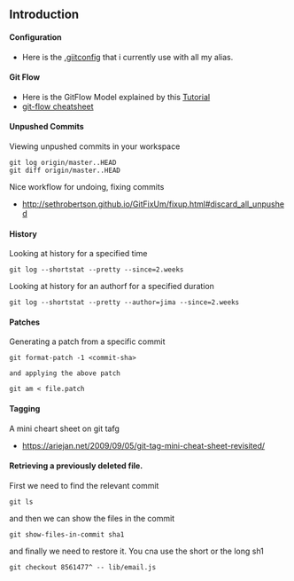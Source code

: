 ## Introduction


#### Configuration

* Here is the [.giitconfig](files/.gitconfig) that i currently use with all my alias.


#### Git Flow

*  Here is the GitFlow Model explained by this [Tutorial](https://www.atlassian.com/git/tutorials/comparing-workflows/gitflow-workflow/)
*  [git-flow cheatsheet](http://danielkummer.github.io/git-flow-cheatsheet/)


#### Unpushed Commits 

Viewing unpushed commits in your workspace

```
git log origin/master..HEAD
git diff origin/master..HEAD
```

Nice workflow for undoing, fixing commits

* http://sethrobertson.github.io/GitFixUm/fixup.html#discard_all_unpushed


#### History

Looking at history for a specified time

```
git log --shortstat --pretty --since=2.weeks
```

Looking at history for an authorf for a specified duration

```
git log --shortstat --pretty --author=jima --since=2.weeks
```

#### Patches

Generating a patch from a specific commit

```
git format-patch -1 <commit-sha>

and applying the above patch

git am < file.patch
```



#### Tagging

A mini cheart sheet on git tafg

* https://ariejan.net/2009/09/05/git-tag-mini-cheat-sheet-revisited/

#### Retrieving a previously deleted file.

First we need to find the relevant commit

```
git ls
```

and then we can show the files in the commit 

```
git show-files-in-commit sha1
```

and finally we need to restore it. You cna use the short or the long sh1

```
git checkout 8561477^ -- lib/email.js
```



